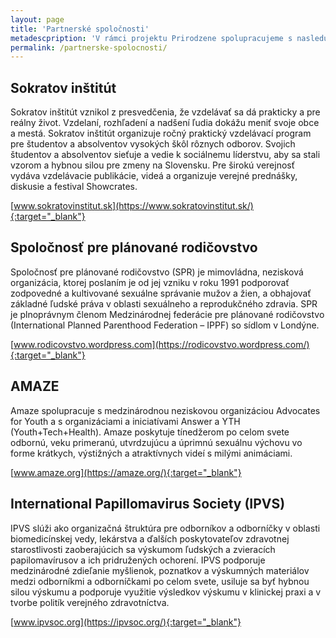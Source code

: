 ```yaml
---
layout: page
title: 'Partnerské spoločnosti'
metadescpription: 'V rámci projektu Prirodzene spolupracujeme s nasledujúcimi spoločnosťami.'
permalink: /partnerske-spolocnosti/
---
```

## Sokratov inštitút
Sokratov inštitút vznikol z presvedčenia, že vzdelávať sa dá prakticky a pre reálny život. Vzdelaní, rozhľadení a nadšení ľudia dokážu meniť svoje obce a mestá. Sokratov inštitút organizuje ročný praktický vzdelávací program pre študentov a absolventov vysokých škôl rôznych odborov. Svojich študentov a absolventov sieťuje a vedie k sociálnemu líderstvu, aby sa stali vzorom a hybnou silou pre zmeny na Slovensku. Pre širokú verejnosť vydáva vzdelávacie publikácie, videá a organizuje verejné prednášky, diskusie a festival Showcrates.

[www.sokratovinstitut.sk](https://www.sokratovinstitut.sk/){:target="_blank"}    

## Spoločnosť pre plánované rodičovstvo
Spoločnosť pre plánované rodičovstvo (SPR) je mimovládna, nezisková organizácia, ktorej poslaním je od jej vzniku v roku 1991 podporovať zodpovedné a kultivované sexuálne správanie mužov a žien, a obhajovať základné ľudské práva v oblasti sexuálneho a reprodukčného zdravia. SPR je plnoprávnym členom Medzinárodnej federácie pre plánované rodičovstvo (International Planned Parenthood Federation – IPPF) so sídlom v Londýne.  

[www.rodicovstvo.wordpress.com](https://rodicovstvo.wordpress.com/){:target="_blank"}  

## AMAZE
Amaze spolupracuje s medzinárodnou neziskovou organizáciou Advocates for Youth a s organizáciami a iniciatívami Answer a YTH (Youth+Tech+Health). Amaze poskytuje tínedžerom po celom svete odbornú, veku primeranú, utvrdzujúcu a úprimnú sexuálnu výchovu vo forme krátkych, výstižných a atraktívnych videí s milými animáciami.  

[www.amaze.org](https://amaze.org/){:target="_blank"}  


## International Papillomavirus Society (IPVS)
IPVS slúži ako organizačná štruktúra pre odborníkov a odborníčky v oblasti biomedicínskej vedy, lekárstva a ďalších poskytovateľov zdravotnej starostlivosti zaoberajúcich sa výskumom ľudských a zvieracích papilomavírusov a ich pridružených ochorení. IPVS podporuje medzinárodné zdieľanie myšlienok, poznatkov a výskumných materiálov medzi odborníkmi a odborníčkami po celom svete, usiluje sa byť hybnou silou výskumu a podporuje využitie výsledkov výskumu v klinickej praxi a v tvorbe politík verejného zdravotníctva.  

[www.ipvsoc.org](https://ipvsoc.org/){:target="_blank"}  

